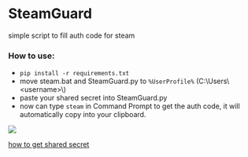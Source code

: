 # SteamGuard
simple script to fill auth code for steam

### How to use:
* `pip install -r requirements.txt`
* move steam.bat and SteamGuard.py to `%UserProfile%` (C:\Users\\\<username>\\)
* paste your shared secret into SteamGuard.py
* now can type `steam` in Command Prompt to get the auth code, it will automatically copy into your clipboard.

![](https://cdn.jsdelivr.net/gh/Dispnt/ImageStorage@img/github/SteamGuard/1.png)

[how to get shared secret](https://github.com/steamguard-totp/steamguard-shared-secret)
